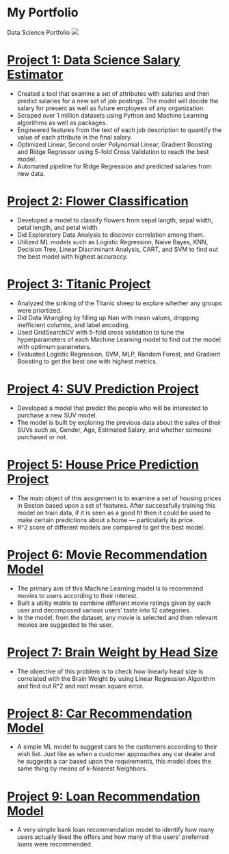 # My Portfolio
Data Science Portfolio
![](C:\Users\mauli\Desktop\Desktop\DS\myphoto)

# [Project 1: Data Science Salary Estimator](https://github.com/maulik-vyas/SalaryPredictionProject) 
* Created a tool that examine a set of attributes with salaries and then predict salaries for a new set of job postings. The model will   decide the salary for present as well as future employees of any organization.
* Scraped over 1 million datasets using Python and Machine Learning algorithms as well as packages.
* Engineered features from the text of each job description to quantify the value of each attribute in the final salary. 
* Optimized Linear, Second order Polynomial Linear, Gradient Boosting and Ridge Regressor using 5-fold Cross Validation to reach the       best model. 
* Automated pipeline for Ridge Regression and predicted salaries from new data. 

# [Project 2: Flower Classification](https://github.com/maulik-vyas/IRIS-Dataset-Project)
* Developed a model to classify flowers from sepal langth, sepal width, petal length, and petal width.
* Did Exploratory Data Analysis to discover correlation among them.
* Utilized ML models such as Logistic Regression, Naive Bayes, KNN, Decision Tree, Linear Discriminant Analysis, CART, and SVM to find     out the best model with highest accuraccy.

# [Project 3: Titanic Project](https://github.com/maulik-vyas/Titanic-Project)
* Analyzed the sinking of the Titanic sheep to explore whether any groups were priortized.
* Did Data Wrangling by filling up Nan with mean values, dropping inefficient columns, and label encoding.
* Used GridSearchCV with 5-fold cross validation to tune the hyperparameters of each Machine Learning model to find out the model with     optimum parameters.
* Evaluated Logistic Regression, SVM, MLP, Random Forest, and Gradient Boosting to get the best one with highest metrics.

# [Project 4: SUV Prediction Project](https://github.com/maulik-vyas/SUV-Prediction)
* Developed a model that predict the people who will be interested to purchase a new SUV model.
* The model is built by exploring the previous data about the sales of their SUVs such as, Gender, Age, Estimated Salary, and whether     someone purchased or not.

# [Project 5: House Price Prediction Project](https://github.com/maulik-vyas/HousePricePredictionProject)
* The main object of this assignment is to examine a set of housing prices in Boston based upon a set of features. After successfully     training this model on train data, if it is seen as a good fit then it could be used to make certain predictions about a home —         particularly its price.
* R^2 score of different models are compared to get the best model.

# [Project 6: Movie Recommendation Model](https://github.com/maulik-vyas/MovieRecommendationModel)
* The primary aim of this Machine Learning model is to recommend movies to users according to their interest. 
* Built a utility matrix to combine different movie ratings given by each user and decomposed various users' taste into 12 categories.
* In the model, from the dataset, any movie is selected and then relevant movies are suggested to the user.

# [Project 7: Brain Weight by Head Size](https://github.com/maulik-vyas/BrainWeightProject)
* The objective of this problem is to check how linearly head size is correlated with the Brain Weight by using Linear Regression         Algorithm and find out R^2 and root mean square error.

# [Project 8: Car Recommendation Model](https://github.com/maulik-vyas/AutomobilesRecommenderModel)
* A simple ML model to suggest cars to the customers according to their wish list. Just like as when a customer approaches any car         dealer and he suggests a car based upon the requirements, this model does the same thing by means of k-Nearest Neighbors.

# [Project 9: Loan Recommendation Model](https://github.com/maulik-vyas/LoanRecommendationModel)
* A very simple bank loan recommendation model to identify how many users actually liked the offers and how many of the users' preferred       loans were recommended. 
